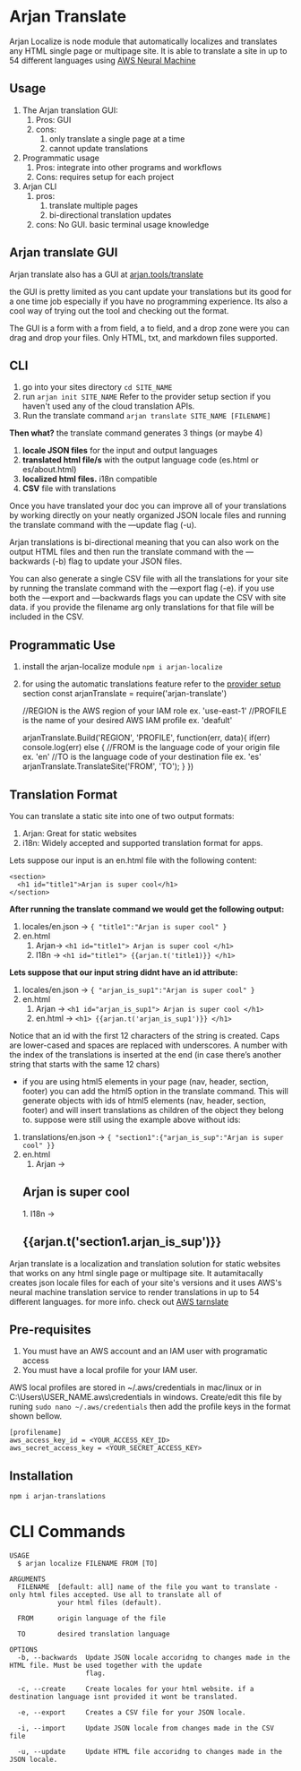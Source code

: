 # Arjan Translate

Arjan Localize is node module that automatically localizes and translates any HTML single page or multipage site.   It is able to translate a site in up to 54 different languages using [AWS Neural Machine](https://aws.amazon.com/translate/)


## Usage

1. The Arjan translation GUI:
    1. Pros: GUI
    2. cons: 
        1. only translate a single page at a time
        2. cannot update translations
2. Programmatic usage
    1. Pros: integrate into other programs and workflows
    2. Cons: requires setup for each project
3. Arjan CLI 
    1. pros: 
        1. translate multiple pages
        2. bi-directional translation updates
    2. cons: No GUI. basic terminal usage knowledge

## Arjan translate GUI

Arjan translate also has a GUI at [arjan.tools/translate](http://arjan.tools/translate.html) 

the GUI is pretty limited as you cant update your translations but its good for a one time job especially if you have no programming experience. Its also a cool way of trying out the tool and checking out the format. 

The GUI is a form with a from field, a to field, and a drop zone were you can drag and drop your files. Only HTML, txt, and markdown files supported.


## CLI
1. go into your sites directory `cd SITE_NAME`
2. run `arjan init SITE_NAME`  Refer to the provider setup section if you haven't used any of the cloud translation APIs.
3. Run the translate command `arjan translate SITE_NAME [FILENAME]`

**Then what?**
the translate command generates 3 things (or maybe 4)

1. **locale JSON files** for the input and output languages
2. **translated html file/s** with the output language code (es.html or es/about.html)
3. **localized html files.** i18n compatible
4. **CSV** file with translations

Once you have translated your doc you can improve all of your translations by working directly on your neatly organized JSON locale files and running the translate command with the —update flag (-u).

Arjan translations is bi-directional meaning that you can also work on the output HTML files and then run the translate command with the —backwards (-b) flag to update your JSON files.

You can also generate a single CSV file with all the translations for your site by running the translate command with the —export flag (-e). if you use both the —export and —backwards flags you can update the CSV with site data. if you provide the filename arg only translations for that file will be included in the CSV.


## Programmatic Use
1. install the arjan-localize module `npm i arjan-localize`
2. for using the automatic translations feature refer to the [provider setup](http://#provider-setup) section
    const arjanTranslate = require('arjan-translate')
    
    //REGION is the AWS region of your IAM role ex. 'use-east-1'
    //PROFILE is the name of your desired AWS IAM profile ex. 'deafult'
    
    arjanTranslate.Build('REGION', 'PROFILE', function(err, data){
      if(err) console.log(err)
      else {
        //FROM is the language code of your origin file ex. 'en'
        //TO is the language code of your destination file ex. 'es'
        arjanTranslate.TranslateSite('FROM', 'TO');
      }
    })


## Translation Format

You can translate a static site into one of two output formats:

1. Arjan: Great for static websites
2. i18n: Widely accepted and supported translation format for apps.

Lets suppose our input is an en.html file with the following content: 

    <section>
      <h1 id="title1">Arjan is super cool</h1>
    </section>

**After running the translate command we would get the following output:**

1. locales/en.json → `{ "title1":"Arjan is super cool" }`
2. en.html 
    1. Arjan→ `<h1 id="title1"> Arjan is super cool </h1>`
    2. I18n → `<h1 id="title1"> {{arjan.t('title1)}} </h1>`

**Lets suppose that our input string didnt have an id attribute:**

1. locales/en.json → `{ "arjan_is_sup1":"Arjan is super cool" }`
2. en.html 
    1. Arjan → `<h1 id="arjan_is_sup1"> Arjan is super cool </h1>`
    2. en.html → `<h1> {{arjan.t('arjan_is_sup1')}} </h1>`

Notice that an id with the first 12 characters of the string is created. Caps are lower-cased and spaces are replaced with underscores. A number with the index of the translations is inserted at the end (in case there’s another string that starts with the same 12 chars)


-  if you are using html5 elements in your page (nav, header, section, footer) you can add the html5 option in the translate command. This will generate objects with ids of html5 elements (nav, header, section, footer) and will insert translations as children of the object they belong to. suppose were still using the example above without ids:
1. translations/en.json → `{ "section1":{"arjan_is_sup":"Arjan is super cool" }}`
2. en.html
    1. Arjan ->
    <section id="section1">
       <h1 id="section1_arjan_is_sup"> Arjan is super cool </h1>
    </section>
    1. I18n → 
    <section>   
        <h1> {{arjan.t('section1.arjan_is_sup')}} </h1>
    </section>










Arjan translate is a localization and translation solution for static websites that works on any html single page or multipage site. It autamitacally creates json locale files for each of your site's versions and it uses AWS's neural machine translation service to render translations in up to 54 different languages. for more info. check out [AWS tarnslate](https://aws.amazon.com/translate/details/)

## Pre-requisites
1. You must have an AWS account and an IAM user with programatic access
2. You must have a local profile for your IAM user. 

AWS local profiles are stored in ~/.aws/credentials in mac/linux or in C:\Users\USER_NAME\.aws\credentials in windows. Create/edit this file by runing `sudo nano ~/.aws/credentials` then add the profile keys in the format shown bellow.

    [profilename]
    aws_access_key_id = <YOUR_ACCESS_KEY_ID>
    aws_secret_access_key = <YOUR_SECRET_ACCESS_KEY>

## Installation
`npm i arjan-translations`

# CLI Commands

    USAGE
      $ arjan localize FILENAME FROM [TO]
    
    ARGUMENTS
      FILENAME  [default: all] name of the file you want to translate -only html files accepted. Use all to translate all of
                your html files (default).
    
      FROM      origin language of the file
    
      TO        desired translation language
    
    OPTIONS
      -b, --backwards  Update JSON locale accoridng to changes made in the HTML file. Must be used together with the update
                       flag.
    
      -c, --create     Create locales for your html website. if a destination language isnt provided it wont be translated.
    
      -e, --export     Creates a CSV file for your JSON locale.
    
      -i, --import     Update JSON locale from changes made in the CSV file
    
      -u, --update     Update HTML file accoridng to changes made in the JSON locale.
